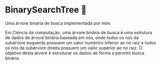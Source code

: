 # BinarySearchTree 🌳

Uma árvore binária de busca implementada por mim.



Em Ciência da computação, uma árvore binária de busca é uma estrutura de dados de árvore binária baseada em nós, onde todos os nós da subárvore esquerda possuem um valor numérico inferior ao nó raiz e todos os nós da subárvore direita possuem um valor superior ao nó raiz. O objetivo desta árvore é estruturar os dados de forma a permitir busca binária.